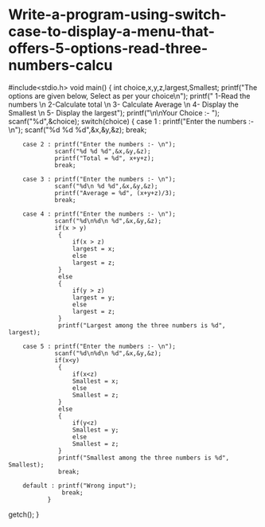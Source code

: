 # Write-a-program-using-switch-case-to-display-a-menu-that-offers-5-options-read-three-numbers-calcu
#include<stdio.h>
void main()
{
         int choice,x,y,z,largest,Smallest;
        printf("The options are given below, Select as per your choice\n");
        printf(" 1-Read the numbers \n 2-Calculate total \n 3- Calculate Average \n 4- Display the Smallest \n 5- Display the largest");
          printf("\n\nYour Choice :-  ");
    scanf("%d",&choice);
   switch(choice)
    {
        case 1 : printf("Enter the numbers :- \n");
                 scanf("%d %d %d",&x,&y,&z);
                 break;
                 
        case 2 : printf("Enter the numbers :- \n");
                 scanf("%d %d %d",&x,&y,&z);
                 printf("Total = %d", x+y+z);
                 break;
                 
        case 3 : printf("Enter the numbers :- \n");
                 scanf("%d\n %d %d",&x,&y,&z);
                 printf("Average = %d", (x+y+z)/3);          
                 break;
                 
        case 4 : printf("Enter the numbers :- \n");
                 scanf("%d\n%d\n %d",&x,&y,&z);
                 if(x > y)
                  {
                      if(x > z)
                      largest = x;
                      else
                      largest = z;
                  }
                  else
                  {
                      if(y > z)
                      largest = y;
                      else
                      largest = z;
                  }
                  printf("Largest among the three numbers is %d", largest);
         
        case 5 : printf("Enter the numbers :- \n");
                 scanf("%d\n%d\n %d",&x,&y,&z);
                 if(x<y)
                  {
                      if(x<z)
                      Smallest = x;
                      else
                      Smallest = z;
                  }
                  else
                  {
                      if(y<z)
                      Smallest = y;
                      else
                      Smallest = z;
                  }
                  printf("Smallest among the three numbers is %d", Smallest);
                  break;
                  
        default : printf("Wrong input");
                   break;
               }
getch();
}

